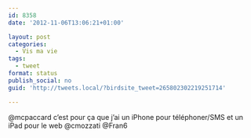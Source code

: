 ```yaml
---
id: 8358
date: '2012-11-06T13:06:21+01:00'

layout: post
categories:
  - Vis ma vie
tags:
  - tweet
format: status
publish_social: no
guid: 'http://tweets.local/?birdsite_tweet=265802302219251714'

---
```


@mcpaccard c’est pour ça que j’ai un iPhone pour téléphoner/SMS et un iPad pour le web @cmozzati @Fran6